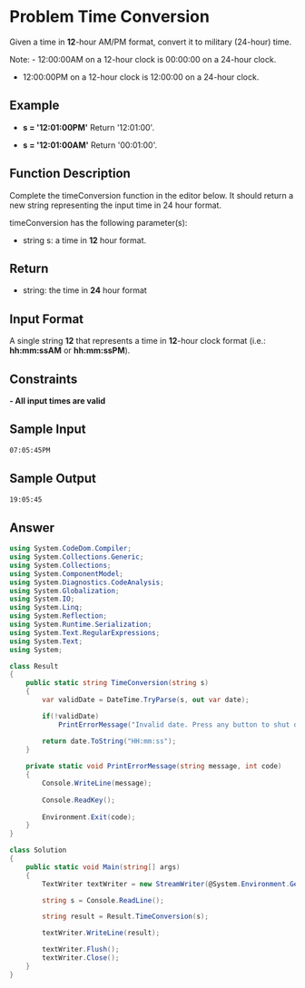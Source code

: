 # Problem Time Conversion

Given a time in <b>12</b>-hour AM/PM format, convert it to military (24-hour) time.

Note: - 12:00:00AM on a 12-hour clock is 00:00:00 on a 24-hour clock.
- 12:00:00PM on a 12-hour clock is 12:00:00 on a 24-hour clock.

## Example

- <b>s = '12:01:00PM'</b>
Return '12:01:00'.

- <b>s = '12:01:00AM'</b>
Return '00:01:00'.

## Function Description

Complete the timeConversion function in the editor below. It should return a new string representing the input time in 24 hour format.

timeConversion has the following parameter(s):

- string s: a time in <b>12</b> hour format.

## Return

- string: the time in <b>24</b> hour format

## Input Format

A single string <b>12</b>  that represents a time in <b>12</b>-hour clock format (i.e.: <b>hh:mm:ssAM</b> or <b>hh:mm:ssPM</b>).

## Constraints
<b>
- All input times are valid
</b>

## Sample Input
```bash
07:05:45PM
```

## Sample Output
```bash
19:05:45
```

## Answer 
```cs
using System.CodeDom.Compiler;
using System.Collections.Generic;
using System.Collections;
using System.ComponentModel;
using System.Diagnostics.CodeAnalysis;
using System.Globalization;
using System.IO;
using System.Linq;
using System.Reflection;
using System.Runtime.Serialization;
using System.Text.RegularExpressions;
using System.Text;
using System;

class Result
{
    public static string TimeConversion(string s)
    {
        var validDate = DateTime.TryParse(s, out var date);

        if(!validDate)            
            PrintErrorMessage("Invalid date. Press any button to shut down...", 1);

        return date.ToString("HH:mm:ss");
    }
    
    private static void PrintErrorMessage(string message, int code)
    {
        Console.WriteLine(message);
        
        Console.ReadKey();
        
        Environment.Exit(code);
    }
}

class Solution
{
    public static void Main(string[] args)
    {
        TextWriter textWriter = new StreamWriter(@System.Environment.GetEnvironmentVariable("OUTPUT_PATH"), true);

        string s = Console.ReadLine();

        string result = Result.TimeConversion(s);

        textWriter.WriteLine(result);

        textWriter.Flush();
        textWriter.Close();
    }
}
```